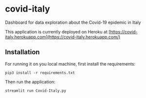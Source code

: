 # covid-italy
Dashboard for data exploration about the Covid-19 epidemic in Italy

This application is currently deployed on Heroku at [https://covid-italy.herokuapp.com](https://covid-italy.herokuapp.com/)

## Installation

For running it on you local machine, first install the requirements:

```
pip3 install -r requirements.txt
```

Then run the application:

```
streamlit run Covid-Italy.py
```
